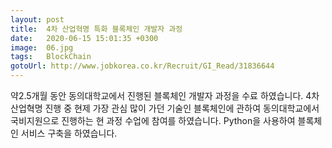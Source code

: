 ```yaml
---
layout: post
title:  4차 산업혁명 특화 블록체인 개발자 과정
date:   2020-06-15 15:01:35 +0300
image:  06.jpg
tags:   BlockChain
gotoUrl: http://www.jobkorea.co.kr/Recruit/GI_Read/31836644
---
```

약2.5개월 동안 동의대학교에서 진행된 블록체인 개발자 과정을 수료 하였습니다. 4차 산업혁명 진행 중 현제 가장 관심 많이 가던 기술인 블록체인에 관하여 동의대학교에서 국비지원으로 진행하는 현 과정 수업에 참여를 하였습니다. Python을 사용하여 블록체인 서비스 구축을 하였습니다.
